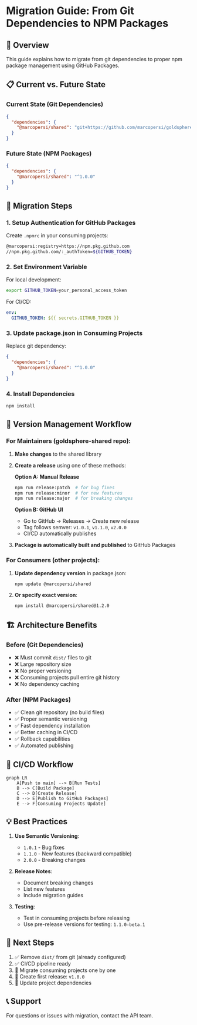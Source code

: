 # Migration Guide: From Git Dependencies to NPM Packages

## 🎯 Overview

This guide explains how to migrate from git dependencies to proper npm package management using GitHub Packages.

## 📋 Current vs. Future State

### Current State (Git Dependencies)
```json
{
  "dependencies": {
    "@marcopersi/shared": "git+https://github.com/marcopersi/goldsphere-shared.git"
  }
}
```

### Future State (NPM Packages)
```json
{
  "dependencies": {
    "@marcopersi/shared": "^1.0.0"
  }
}
```

## 🚀 Migration Steps

### 1. Setup Authentication for GitHub Packages

Create `.npmrc` in your consuming projects:
```bash
@marcopersi:registry=https://npm.pkg.github.com
//npm.pkg.github.com/:_authToken=${GITHUB_TOKEN}
```

### 2. Set Environment Variable

For local development:
```bash
export GITHUB_TOKEN=your_personal_access_token
```

For CI/CD:
```yaml
env:
  GITHUB_TOKEN: ${{ secrets.GITHUB_TOKEN }}
```

### 3. Update package.json in Consuming Projects

Replace git dependency:
```json
{
  "dependencies": {
    "@marcopersi/shared": "^1.0.0"
  }
}
```

### 4. Install Dependencies
```bash
npm install
```

## 🔄 Version Management Workflow

### For Maintainers (goldsphere-shared repo):

1. **Make changes** to the shared library
2. **Create a release** using one of these methods:

   **Option A: Manual Release**
   ```bash
   npm run release:patch  # for bug fixes
   npm run release:minor  # for new features  
   npm run release:major  # for breaking changes
   ```

   **Option B: GitHub UI**
   - Go to GitHub → Releases → Create new release
   - Tag follows semver: `v1.0.1`, `v1.1.0`, `v2.0.0`
   - CI/CD automatically publishes

3. **Package is automatically built and published** to GitHub Packages

### For Consumers (other projects):

1. **Update dependency version** in package.json:
   ```bash
   npm update @marcopersi/shared
   ```

2. **Or specify exact version**:
   ```bash
   npm install @marcopersi/shared@1.2.0
   ```

## 🏗️ Architecture Benefits

### Before (Git Dependencies)
- ❌ Must commit `dist/` files to git
- ❌ Large repository size
- ❌ No proper versioning
- ❌ Consuming projects pull entire git history
- ❌ No dependency caching

### After (NPM Packages)
- ✅ Clean git repository (no build files)
- ✅ Proper semantic versioning
- ✅ Fast dependency installation
- ✅ Better caching in CI/CD
- ✅ Rollback capabilities
- ✅ Automated publishing

## 🔧 CI/CD Workflow

```mermaid
graph LR
    A[Push to main] --> B[Run Tests]
    B --> C[Build Package]
    C --> D[Create Release]
    D --> E[Publish to GitHub Packages]
    E --> F[Consuming Projects Update]
```

## 💡 Best Practices

1. **Use Semantic Versioning**:
   - `1.0.1` - Bug fixes
   - `1.1.0` - New features (backward compatible)
   - `2.0.0` - Breaking changes

2. **Release Notes**:
   - Document breaking changes
   - List new features
   - Include migration guides

3. **Testing**:
   - Test in consuming projects before releasing
   - Use pre-release versions for testing: `1.1.0-beta.1`

## 🎯 Next Steps

1. ✅ Remove `dist/` from git (already configured)
2. ✅ CI/CD pipeline ready
3. 🔄 Migrate consuming projects one by one
4. 🔄 Create first release: `v1.0.0`
5. 🔄 Update project dependencies

## 📞 Support

For questions or issues with migration, contact the API team.
